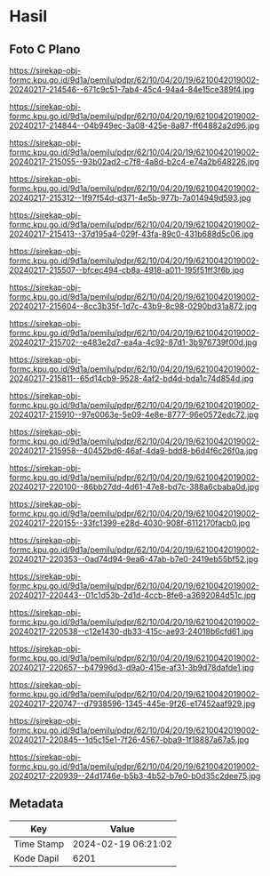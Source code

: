 # Hasil

## Foto C Plano

https://sirekap-obj-formc.kpu.go.id/9d1a/pemilu/pdpr/62/10/04/20/19/6210042019002-20240217-214546--671c9c51-7ab4-45c4-94a4-84e15ce389f4.jpg

https://sirekap-obj-formc.kpu.go.id/9d1a/pemilu/pdpr/62/10/04/20/19/6210042019002-20240217-214844--04b949ec-3a08-425e-8a87-ff64882a2d96.jpg

https://sirekap-obj-formc.kpu.go.id/9d1a/pemilu/pdpr/62/10/04/20/19/6210042019002-20240217-215055--93b02ad2-c7f8-4a8d-b2c4-e74a2b648226.jpg

https://sirekap-obj-formc.kpu.go.id/9d1a/pemilu/pdpr/62/10/04/20/19/6210042019002-20240217-215312--1f97f54d-d371-4e5b-977b-7a014949d593.jpg

https://sirekap-obj-formc.kpu.go.id/9d1a/pemilu/pdpr/62/10/04/20/19/6210042019002-20240217-215413--37d195a4-029f-43fa-89c0-431b688d5c06.jpg

https://sirekap-obj-formc.kpu.go.id/9d1a/pemilu/pdpr/62/10/04/20/19/6210042019002-20240217-215507--bfcec494-cb8a-4918-a011-195f51ff3f6b.jpg

https://sirekap-obj-formc.kpu.go.id/9d1a/pemilu/pdpr/62/10/04/20/19/6210042019002-20240217-215604--8cc3b35f-1d7c-43b9-8c98-0290bd31a872.jpg

https://sirekap-obj-formc.kpu.go.id/9d1a/pemilu/pdpr/62/10/04/20/19/6210042019002-20240217-215702--e483e2d7-ea4a-4c92-87d1-3b976739f00d.jpg

https://sirekap-obj-formc.kpu.go.id/9d1a/pemilu/pdpr/62/10/04/20/19/6210042019002-20240217-215811--65d14cb9-9528-4af2-bd4d-bda1c74d854d.jpg

https://sirekap-obj-formc.kpu.go.id/9d1a/pemilu/pdpr/62/10/04/20/19/6210042019002-20240217-215910--97e0063e-5e09-4e8e-8777-96e0572edc72.jpg

https://sirekap-obj-formc.kpu.go.id/9d1a/pemilu/pdpr/62/10/04/20/19/6210042019002-20240217-215958--40452bd6-46af-4da9-bdd8-b6d4f6c26f0a.jpg

https://sirekap-obj-formc.kpu.go.id/9d1a/pemilu/pdpr/62/10/04/20/19/6210042019002-20240217-220100--86bb27dd-4d61-47e8-bd7c-388a6cbaba0d.jpg

https://sirekap-obj-formc.kpu.go.id/9d1a/pemilu/pdpr/62/10/04/20/19/6210042019002-20240217-220155--33fc1399-e28d-4030-908f-6112170facb0.jpg

https://sirekap-obj-formc.kpu.go.id/9d1a/pemilu/pdpr/62/10/04/20/19/6210042019002-20240217-220353--0ad74d94-9ea6-47ab-b7e0-2419eb55bf52.jpg

https://sirekap-obj-formc.kpu.go.id/9d1a/pemilu/pdpr/62/10/04/20/19/6210042019002-20240217-220443--01c1d53b-2d1d-4ccb-8fe6-a3692084d51c.jpg

https://sirekap-obj-formc.kpu.go.id/9d1a/pemilu/pdpr/62/10/04/20/19/6210042019002-20240217-220538--c12e1430-db33-415c-ae93-24018b6cfd61.jpg

https://sirekap-obj-formc.kpu.go.id/9d1a/pemilu/pdpr/62/10/04/20/19/6210042019002-20240217-220657--b47996d3-d9a0-415e-af31-3b9d78dafde1.jpg

https://sirekap-obj-formc.kpu.go.id/9d1a/pemilu/pdpr/62/10/04/20/19/6210042019002-20240217-220747--d7938596-1345-445e-9f26-e17452aaf929.jpg

https://sirekap-obj-formc.kpu.go.id/9d1a/pemilu/pdpr/62/10/04/20/19/6210042019002-20240217-220845--1d5c15e1-7f26-4567-bba9-1f18887a67a5.jpg

https://sirekap-obj-formc.kpu.go.id/9d1a/pemilu/pdpr/62/10/04/20/19/6210042019002-20240217-220939--24d1746e-b5b3-4b52-b7e0-b0d35c2dee75.jpg


## Metadata

| Key        | Value               |
| ---------- | ------------------- |
| Time Stamp | 2024-02-19 06:21:02 |
| Kode Dapil | 6201                |



